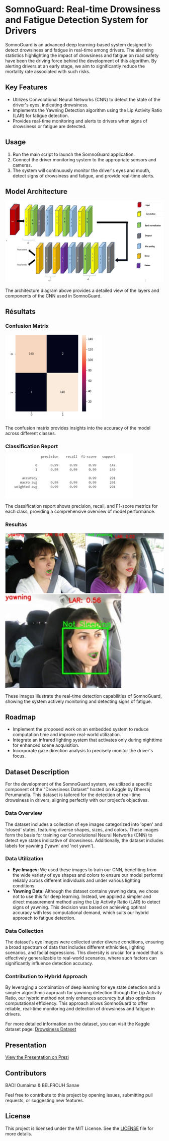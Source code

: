 # SomnoGuard: Real-time Drowsiness and Fatigue Detection System for Drivers

SomnoGuard is an advanced deep learning-based system designed to detect drowsiness and fatigue in real-time among drivers. The alarming statistics highlighting the impact of drowsiness and fatigue on road safety have been the driving force behind the development of this algorithm. By alerting drivers at an early stage, we aim to significantly reduce the mortality rate associated with such risks.

## Key Features

- Utilizes Convolutional Neural Networks (CNN) to detect the state of the driver's eyes, indicating drowsiness.
- Implements the Yawning Detection algorithm using the Lip Activity Ratio (LAR) for fatigue detection.
- Provides real-time monitoring and alerts to drivers when signs of drowsiness or fatigue are detected.

## Usage

1. Run the main script to launch the SomnoGuard application.
2. Connect the driver monitoring system to the appropriate sensors and cameras.
3. The system will continuously monitor the driver's eyes and mouth, detect signs of drowsiness and fatigue, and provide real-time alerts.

## Model Architecture

![Model Architecture](Images/Architecture.png)

The architecture diagram above provides a detailed view of the layers and components of the CNN used in SomnoGuard.

## Résultats

### Confusion Matrix

![Confusion Matrix](Images/MatriceConfusion.png)

The confusion matrix provides insights into the accuracy of the model across different classes.

### Classification Report

![Classification Report](Images/ClassReport.png)

The classification report shows precision, recall, and F1-score metrics for each class, providing a comprehensive overview of model performance.

### Resultas

![System in Action](Images/results1.png)
![Detection Example](Images/results2.png)

These images illustrate the real-time detection capabilities of SomnoGuard, showing the system actively monitoring and detecting signs of fatigue.

## Roadmap

- Implement the proposed work on an embedded system to reduce computation time and improve real-world utilization.
- Integrate an infrared lighting system that activates only during nighttime for enhanced scene acquisition.
- Incorporate gaze direction analysis to precisely monitor the driver's focus.

## Dataset Description

For the development of the SomnoGuard system, we utilized a specific component of the "Drowsiness Dataset" hosted on Kaggle by Dheeraj Perumandla. This dataset is tailored for the detection of real-time drowsiness in drivers, aligning perfectly with our project’s objectives.

### Data Overview

The dataset includes a collection of eye images categorized into 'open' and 'closed' states, featuring diverse shapes, sizes, and colors. These images form the basis for training our Convolutional Neural Networks (CNN) to detect eye states indicative of drowsiness. Additionally, the dataset includes labels for yawning ('yawn' and 'not yawn').

### Data Utilization

- **Eye Images:** We used these images to train our CNN, benefiting from the wide variety of eye shapes and colors to ensure our model performs reliably across different individuals and under various lighting conditions.
- **Yawning Data:** Although the dataset contains yawning data, we chose not to use this for deep learning. Instead, we applied a simpler and direct measurement method using the Lip Activity Ratio (LAR) to detect signs of yawning. This decision was based on achieving optimal accuracy with less computational demand, which suits our hybrid approach to fatigue detection.

### Data Collection

The dataset's eye images were collected under diverse conditions, ensuring a broad spectrum of data that includes different ethnicities, lighting scenarios, and facial expressions. This diversity is crucial for a model that is effectively generalizable to real-world scenarios, where such factors can significantly influence detection accuracy.

### Contribution to Hybrid Approach

By leveraging a combination of deep learning for eye state detection and a simpler algorithmic approach for yawning detection through the Lip Activity Ratio, our hybrid method not only enhances accuracy but also optimizes computational efficiency. This approach allows SomnoGuard to offer reliable, real-time monitoring and detection of drowsiness and fatigue in drivers.

For more detailed information on the dataset, you can visit the Kaggle dataset page: [Drowsiness Dataset](https://www.kaggle.com/datasets/dheerajperumandla/drowsiness-dataset)


## Presentation

[View the Presentation on Prezi](https://prezi.com/p/mv94z4ipr4om/projet15/?fallback=1)

## Contributors

BADI Oumaima & BELFROUH Sanae

Feel free to contribute to this project by opening issues, submitting pull requests, or suggesting new features.

## License

This project is licensed under the MIT License. See the [LICENSE](LICENSE) file for more details.
